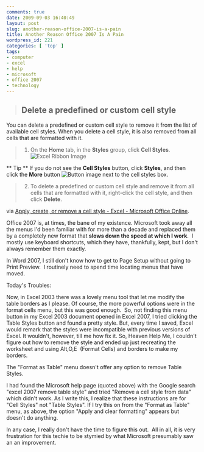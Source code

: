 ```yaml
---
comments: true
date: 2009-09-03 16:40:49
layout: post
slug: another-reason-office-2007-is-a-pain
title: Another Reason Office 2007 Is A Pain
wordpress_id: 221
categories: [ 'top' ]
tags:
- computer
- excel
- help
- microsoft
- office 2007
- technology
---
```


> 

> 
> ## Delete a predefined or custom cell style
> 
> 
You can delete a predefined or custom cell style to remove it from the list of available cell styles. When you delete a cell style, it is also removed from all cells that are formatted with it.

> 
> 
	
>   1. On the **Home** tab, in the **Styles** group, click **Cell Styles**.![Excel Ribbon Image](http://office.microsoft.com/global/images/default.aspx?AssetID=ZA101654321033)

** Tip ** If you do not see the **Cell Styles** button, click **Styles**, and then click the **More** button ![Button image](http://office.microsoft.com/global/images/default.aspx?AssetID=ZA100868781033) next to the cell styles box.
> 
	
>   2. To delete a predefined or custom cell style and remove it from all cells that are formatted with it, right-click the cell style, and then click **Delete**.
> 




via [Apply, create, or remove a cell style - Excel - Microsoft Office Online](http://office.microsoft.com/en-us/excel/HP012167321033.aspx).

Office 2007 is, at times, the bane of my existence. Microsoft took away all the menus I'd been familiar with for more than a decade and replaced them by a completely new format that **slows down the speed at which I work**.  I mostly use keyboard shortcuts, which they have, thankfully, kept, but I don't always remember them exactly.

In Word 2007, I still don't know how to get to Page Setup without going to Print Preview.  I routinely need to spend time locating menus that have moved.

Today's Troubles:

Now, in Excel 2003 there was a lovely menu tool that let me modify the table borders as I please. Of course, the more powerful options were in the format cells menu, but this was good enough.  So, not finding this menu button in my Excel 2003 document opened in Excel 2007, I tried clicking the Table Styles button and found a pretty style. But, every time I saved, Excel would remark that the styles were incompatible with previous versions of Excel. It wouldn't, however, till me how fix it. So, Heaven Help Me, I couldn't figure out how to remove the style and ended up just recreating the worksheet and using Alt,O,E  (Format Cells) and borders to make my borders.

The "Format as Table" menu doesn't offer any option to remove Table Styles.

I had found the Microsoft help page (quoted above) with the Google search "excel 2007 remove table style" and tried "Remove a cell style from data" which didn't work. As I write this, I realize that these instructions are for "Cell Styles" not "Table Styles". If I try this on from the "Format as Table" menu, as above, the option "Apply and clear formatting" appears but doesn't do anything.

In any case, I really don't have the time to figure this out.  All in all, it is very frustration for this techie to be stymied by what Microsoft presumably saw an an improvement.
